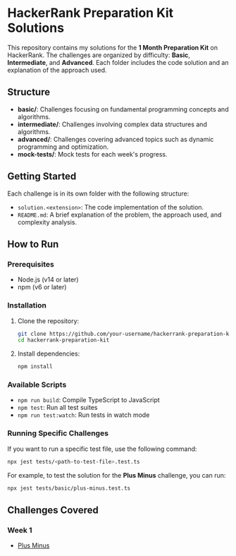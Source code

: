 # HackerRank Preparation Kit Solutions

This repository contains my solutions for the **1 Month Preparation Kit** on HackerRank. The challenges are organized by difficulty: **Basic**, **Intermediate**, and **Advanced**. Each folder includes the code solution and an explanation of the approach used.

## Structure

- **basic/**: Challenges focusing on fundamental programming concepts and algorithms.
- **intermediate/**: Challenges involving complex data structures and algorithms.
- **advanced/**: Challenges covering advanced topics such as dynamic programming and optimization.
- **mock-tests/**: Mock tests for each week's progress.

## Getting Started

Each challenge is in its own folder with the following structure:

- `solution.<extension>`: The code implementation of the solution.
- `README.md`: A brief explanation of the problem, the approach used, and complexity analysis.

## How to Run

### Prerequisites

- Node.js (v14 or later)
- npm (v6 or later)

### Installation

1. Clone the repository:

   ```bash
   git clone https://github.com/your-username/hackerrank-preparation-kit.git
   cd hackerrank-preparation-kit
   ```

2. Install dependencies:
   ```bash
   npm install
   ```

### Available Scripts

- `npm run build`: Compile TypeScript to JavaScript
- `npm test`: Run all test suites
- `npm run test:watch`: Run tests in watch mode

### Running Specific Challenges

If you want to run a specific test file, use the following command:

```bash
npx jest tests/<path-to-test-file>.test.ts
```

For example, to test the solution for the **Plus Minus** challenge, you can run:

```bash
npx jest tests/basic/plus-minus.test.ts
```

## Challenges Covered

### Week 1

- [Plus Minus](src/basic/plus-minus/)
